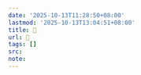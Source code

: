 ```yaml
---
date: '2025-10-13T11:28:50+08:00'
lastmod: '2025-10-13T13:04:51+08:00'
title: 󰞿
url: 󰞿
tags: []
src:
note:
---
```

